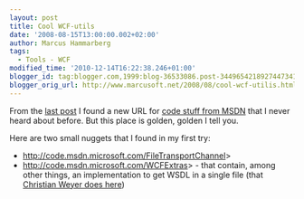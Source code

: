 ```yaml
---
layout: post
title: Cool WCF-utils
date: '2008-08-15T13:00:00.002+02:00'
author: Marcus Hammarberg
tags:
  - Tools - WCF
modified_time: '2010-12-14T16:22:38.246+01:00'
blogger_id: tag:blogger.com,1999:blog-36533086.post-3449654218927447341
blogger_orig_url: http://www.marcusoft.net/2008/08/cool-wcf-utilis.html
---
```


From the [last
post](http://www.marcusoft.net/2008/08/i-like-powercommands-for-visual-studio.html)
I found a new URL for [code stuff from MSDN](http://code.msdn.microsoft.com/)
that I never heard about before. But this place is golden, golden I tell
you.

Here are two small nuggets that I found in my first try:

- <http://code.msdn.microsoft.com/FileTransportChannel>>
- <http://code.msdn.microsoft.com/WCFExtras>> - that contain, among
    other things, an implementation to get WSDL in a single file (that
    [Christian Weyer does
    here](http://www.marcusoft.net/2008/08/wcf-wsdl-and-differences-from-web.html))
